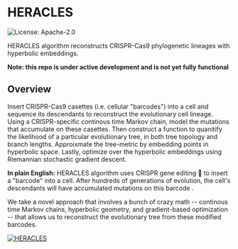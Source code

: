 # HERACLES
![License: Apache-2.0](https://img.shields.io/github/license/gil2rok/heracles)

HERACLES algorithm reconstructs CRISPR-Cas9 phylogenetic lineages with hyperbolic embeddings.

**Note: this repo is under active development and is not yet fully functional**

## Overview

Insert CRISPR-Cas9 casettes (i.e. cellular "barcodes") into a cell and sequence its descendants to reconstruct the evolutionary cell lineage. Using a CRISPR-specific continous time Markov chain, model the mutations that accumulate on these casettes. Then construct a function to quanitify the likelihood of a particular evolutionary tree, in both tree topology and branch lengths. Approixmate the tree-metric by embedding points in hyperbolic space. Lastly, optimize over the hyperbolic embeddings using Riemannian stochastic gradient descent.

**In plain English:** HERACLES algorithm uses CRISPR gene editing :dna: to insert a "barcode" into a cell. After hundreds of generations of evolution, the cell's descendants will have accumulated mutations on this barcode .

We take a novel approach that involves a bunch of crazy math -- continous time Markov chains, hyperbolic geometry, and gradient-based optimization  -- that allows us to reconstruct the evolutionary tree from these modified barcodes.

[![HERACLES](https://media.istockphoto.com/id/1189597898/vector/crushed-dna-spiral-hand-drawn-vector-illustration.jpg?s=612x612&w=0&k=20&c=mfU5NuaTFGzHF3I8reDvFqa7r1rzZ7JmQGriTshF_uU=)](img)